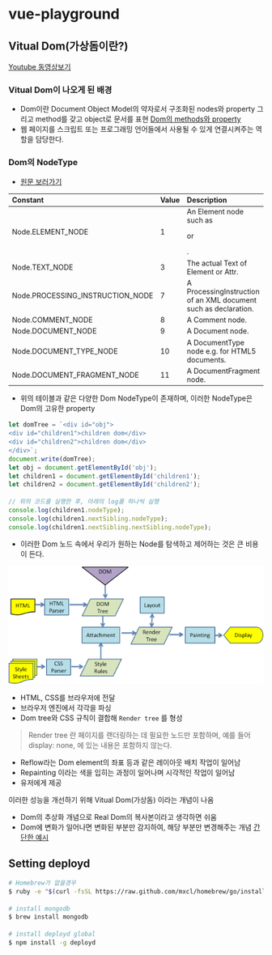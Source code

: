 # vue-playground

## Vitual Dom(가상돔이란?)

[Youtube 동영상보기](https://www.youtube.com/watch?v=BYbgopx44vo)

### Vitual Dom이 나오게 된 배경

- Dom이란 Document Object Model의 약자로서 구조화된 nodes와 property 그리고 method를 갖고 object로 문서를 표현 [Dom의 methods와 property](https://www.w3schools.com/jsref/dom_obj_all.asp)
- 웹 페이지를 스크립트 또는 프로그래밍 언어들에서 사용될 수 있게 연결시켜주는 역할을 담당한다.

### Dom의 NodeType 
- [원문 보러가기](https://developer.mozilla.org/ko/docs/Web/API/Node/nodeType)

| Constant              | Value              | Description              
| :---               | :---                     | :---
| Node.ELEMENT_NODE           | 1            | An Element node such as <p> or <div>.
| Node.TEXT_NODE           | 3            | The actual Text of Element or Attr.
| Node.PROCESSING_INSTRUCTION_NODE          | 7            | A ProcessingInstruction of an XML document such as <?xml-stylesheet ... ?> declaration.
| Node.COMMENT_NODE          | 8	            | A Comment node.
| Node.DOCUMENT_NODE         | 9            | A Document node.
| Node.DOCUMENT_TYPE_NODE   | 10            | A DocumentType node e.g. <!DOCTYPE html> for HTML5 documents.
| Node.DOCUMENT_FRAGMENT_NODE         | 11            | A DocumentFragment node.

- 위의 테이블과 같은 다양한 Dom NodeType이 존재하며, 이러한 NodeType은 Dom의 고유한 property

```js
let domTree = `<div id="obj">
<div id="children1">children dom</div>
<div id="children2">children dom</div>
</div>`;
document.write(domTree);
let obj = document.getElementById('obj');
let children1 = document.getElementById('children1');
let children2 = document.getElementById('children2');

// 위의 코드를 실행한 후, 아래의 log를 하나씩 실행
console.log(children1.nodeType);
console.log(children1.nextSibling.nodeType);
console.log(children1.nextSibling.nextSibling.nodeType);
```

- 이러한 Dom 노드 속에서 우리가 원하는 Node를 탐색하고 제어하는 것은 큰 비용이 든다.

<img src='./dom-flow.png'>

- HTML, CSS를 브라우저에 전달
- 브라우저 엔진에서 각각을 파싱 
- Dom tree와 CSS 규칙이 결합해 `Render tree` 를 형성
> Render tree 란 페이지를 랜더링하는 데 필요한 노드만 포함하며, 예를 들어 display: none, <head> 에 있는 내용은 포함하지 않는다. 

- Reflow라는 Dom element의 좌표 등과 같은 레이아웃 배치 작업이 일어남
- Repainting 이라는 색을 입히는 과정이 일어나며 시각적인 작업이 일어남
- 유저에게 제공
 
이러한 성능을 개선하기 위해 Vitual Dom(가상돔) 이라는 개념이 나옴

- Dom의 추상화 개념으로 Real Dom의 복사본이라고 생각하면 쉬움
- Dom에 변화가 일어나면 변화된 부분만 감지하여, 해당 부분만 변경해주는 개념 [간단한 예시](https://github.com/nhnent/fe.javascript/wiki/Reflow%EC%99%80-Repaint#%EC%B5%9C%EC%A0%81%ED%99%94-%EB%B0%A9%EB%B2%95)

## Setting deployd

```bash
# Homebrew가 없을경우
$ ruby -e "$(curl -fsSL https://raw.github.com/mxcl/homebrew/go/install)"

# install mongodb
$ brew install mongodb

# install deployd global
$ npm install -g deployd
```
